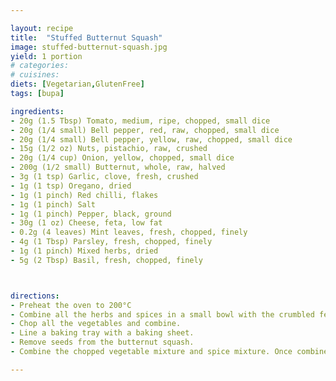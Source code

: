 ```yaml
---

layout: recipe
title:  "Stuffed Butternut Squash"
image: stuffed-butternut-squash.jpg
yield: 1 portion
# categories:
# cuisines:
diets: [Vegetarian,GlutenFree]
tags: [bupa]

ingredients:
- 20g (1.5 Tbsp) Tomato, medium, ripe, chopped, small dice
- 20g (1/4 small) Bell pepper, red, raw, chopped, small dice
- 20g (1/4 small) Bell pepper, yellow, raw, chopped, small dice
- 15g (1/2 oz) Nuts, pistachio, raw, crushed
- 20g (1/4 cup) Onion, yellow, chopped, small dice
- 200g (1/2 small) Butternut, whole, raw, halved
- 3g (1 tsp) Garlic, clove, fresh, crushed
- 1g (1 tsp) Oregano, dried
- 1g (1 pinch) Red chilli, flakes
- 1g (1 pinch) Salt
- 1g (1 pinch) Pepper, black, ground
- 30g (1 oz) Cheese, feta, low fat
- 0.2g (4 leaves) Mint leaves, fresh, chopped, finely
- 4g (1 Tbsp) Parsley, fresh, chopped, finely
- 1g (1 pinch) Mixed herbs, dried
- 5g (2 Tbsp) Basil, fresh, chopped, finely



directions:
- Preheat the oven to 200°C
- Combine all the herbs and spices in a small bowl with the crumbled feta.
- Chop all the vegetables and combine.
- Line a baking tray with a baking sheet.
- Remove seeds from the butternut squash.
- Combine the chopped vegetable mixture and spice mixture. Once combined, place in the butternut squash. - - Roast for 35-40 minutes or until soft.

---
```

